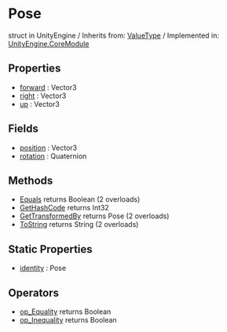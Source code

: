 # Pose
struct in UnityEngine
 / Inherits from: <a href="https://docs.unity3d.com/6000.0/Documentation/ScriptReference/ValueType.html" target="_blank">ValueType</a> / Implemented in: <a href="https://docs.unity3d.com/6000.0/Documentation/ScriptReference/UnityEngine.CoreModule.html" target="_blank">UnityEngine.CoreModule</a>
## Properties
- <a href="https://docs.unity3d.com/6000.0/Documentation/ScriptReference/Pose-forward.html" target="_blank">forward</a> : Vector3
- <a href="https://docs.unity3d.com/6000.0/Documentation/ScriptReference/Pose-right.html" target="_blank">right</a> : Vector3
- <a href="https://docs.unity3d.com/6000.0/Documentation/ScriptReference/Pose-up.html" target="_blank">up</a> : Vector3
## Fields
- <a href="https://docs.unity3d.com/6000.0/Documentation/ScriptReference/Pose-position.html" target="_blank">position</a> : Vector3
- <a href="https://docs.unity3d.com/6000.0/Documentation/ScriptReference/Pose-rotation.html" target="_blank">rotation</a> : Quaternion
## Methods
- <a href="https://docs.unity3d.com/6000.0/Documentation/ScriptReference/Pose.Equals.html" target="_blank">Equals</a> returns Boolean (2 overloads)
- <a href="https://docs.unity3d.com/6000.0/Documentation/ScriptReference/Pose.GetHashCode.html" target="_blank">GetHashCode</a> returns Int32
- <a href="https://docs.unity3d.com/6000.0/Documentation/ScriptReference/Pose.GetTransformedBy.html" target="_blank">GetTransformedBy</a> returns Pose (2 overloads)
- <a href="https://docs.unity3d.com/6000.0/Documentation/ScriptReference/Pose.ToString.html" target="_blank">ToString</a> returns String (2 overloads)
## Static Properties
- <a href="https://docs.unity3d.com/6000.0/Documentation/ScriptReference/Pose-identity.html" target="_blank">identity</a> : Pose
## Operators
- <a href="https://docs.unity3d.com/6000.0/Documentation/ScriptReference/Pose.op_Equality.html" target="_blank">op_Equality</a> returns Boolean
- <a href="https://docs.unity3d.com/6000.0/Documentation/ScriptReference/Pose.op_Inequality.html" target="_blank">op_Inequality</a> returns Boolean

